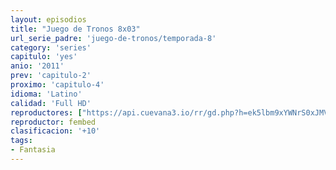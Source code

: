 ```yaml
---
layout: episodios
title: "Juego de Tronos 8x03"
url_serie_padre: 'juego-de-tronos/temporada-8'
category: 'series'
capitulo: 'yes'
anio: '2011'
prev: 'capitulo-2'
proximo: 'capitulo-4'
idioma: 'Latino'
calidad: 'Full HD'
reproductores: ["https://api.cuevana3.io/rr/gd.php?h=ek5lbm9xYWNrS0xJMVp5b21KREk0dFBLbjVkaHhkRGdrOG1jbnBpUnhhS1Z5S3FWbTdQQXphKzllNGg4dDVQanhxeVZxSUhCcTdXMHpYbDBqSk9zNE5LU3FadVkyUT09"]
reproductor: fembed
clasificacion: '+10'
tags:
- Fantasia
---
```












